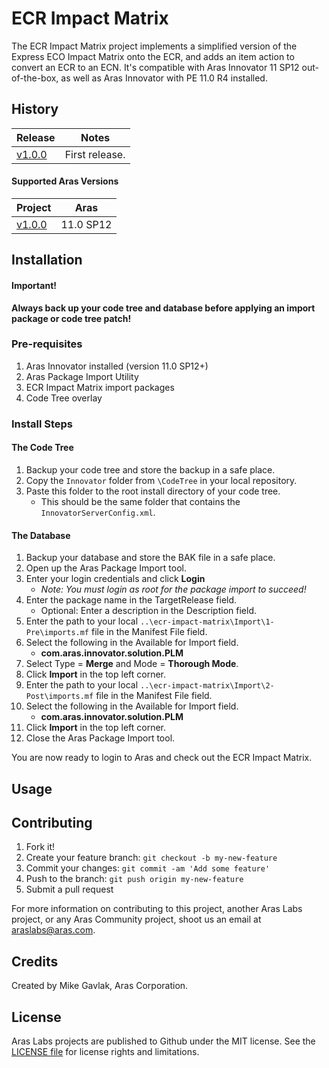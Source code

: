 # ECR Impact Matrix

The ECR Impact Matrix project implements a simplified version of the Express ECO Impact Matrix onto the ECR, and adds an item action to convert an ECR to an ECN. It's compatible with Aras Innovator 11 SP12 out-of-the-box, as well as Aras Innovator with PE 11.0 R4 installed.

## History

Release | Notes
--------|--------
[v1.0.0](https://github.com/ArasLabs/ecr-impact-matrix/releases/tag/v1.0.0) | First release.

#### Supported Aras Versions

Project | Aras
--------|------
[v1.0.0](https://github.com/ArasLabs/ecr-impact-matrix/releases/tag/v1.0.0) | 11.0 SP12

## Installation

#### Important!
**Always back up your code tree and database before applying an import package or code tree patch!**

### Pre-requisites

1. Aras Innovator installed (version 11.0 SP12+)
2. Aras Package Import Utility
3. ECR Impact Matrix import packages
4. Code Tree overlay

### Install Steps

#### The Code Tree
1. Backup your code tree and store the backup in a safe place.
2. Copy the `Innovator` folder from `\CodeTree` in your local repository.
3. Paste this folder to the root install directory of your code tree.
	* This should be the same folder that contains the `InnovatorServerConfig.xml`.

#### The Database
1. Backup your database and store the BAK file in a safe place.
2. Open up the Aras Package Import tool.
3. Enter your login credentials and click **Login**
    * _Note: You must login as root for the package import to succeed!_
4. Enter the package name in the TargetRelease field.
    * Optional: Enter a description in the Description field.
5. Enter the path to your local `..\ecr-impact-matrix\Import\1-Pre\imports.mf` file in the Manifest File field.
6. Select the following in the Available for Import field.
    * **com.aras.innovator.solution.PLM**
7. Select Type = **Merge** and Mode = **Thorough Mode**.
8. Click **Import** in the top left corner.
9. Enter the path to your local `..\ecr-impact-matrix\Import\2-Post\imports.mf` file in the Manifest File field.
10. Select the following in the Available for Import field.
    * **com.aras.innovator.solution.PLM**
11. Click **Import** in the top left corner.
12. Close the Aras Package Import tool.

You are now ready to login to Aras and check out the ECR Impact Matrix.

## Usage



## Contributing

1. Fork it!
2. Create your feature branch: `git checkout -b my-new-feature`
3. Commit your changes: `git commit -am 'Add some feature'`
4. Push to the branch: `git push origin my-new-feature`
5. Submit a pull request

For more information on contributing to this project, another Aras Labs project, or any Aras Community project, shoot us an email at araslabs@aras.com.

## Credits

Created by Mike Gavlak, Aras Corporation. 

## License

Aras Labs projects are published to Github under the MIT license. See the [LICENSE file](./LICENSE.md) for license rights and limitations.